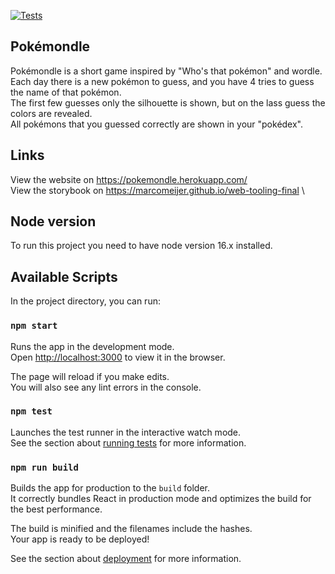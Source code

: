 [![Tests](https://github.com/MarcoMeijer/web-tooling-final/actions/workflows/node.js.yml/badge.svg)](https://github.com/MarcoMeijer/web-tooling-final/actions/workflows/node.js.yml)

## Pokémondle

Pokémondle is a short game inspired by "Who's that pokémon" and wordle.\
Each day there is a new pokémon to guess, and you have 4 tries to guess the name of that pokémon.\
The first few guesses only the silhouette is shown, but on the lass guess the colors are revealed.\
All pokémons that you guessed correctly are shown in your "pokédex".

## Links

View the website on https://pokemondle.herokuapp.com/ \
View the storybook on https://marcomeijer.github.io/web-tooling-final \

## Node version

To run this project you need to have node version 16.x installed.

## Available Scripts

In the project directory, you can run:

### `npm start`

Runs the app in the development mode.\
Open [http://localhost:3000](http://localhost:3000) to view it in the browser.

The page will reload if you make edits.\
You will also see any lint errors in the console.

### `npm test`

Launches the test runner in the interactive watch mode.\
See the section about [running tests](https://facebook.github.io/create-react-app/docs/running-tests) for more information.

### `npm run build`

Builds the app for production to the `build` folder.\
It correctly bundles React in production mode and optimizes the build for the best performance.

The build is minified and the filenames include the hashes.\
Your app is ready to be deployed!

See the section about [deployment](https://facebook.github.io/create-react-app/docs/deployment) for more information.
